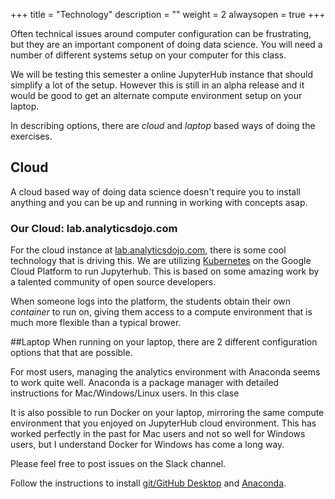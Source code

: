 +++
title = "Technology"
description = ""
weight = 2
alwaysopen = true
+++

Often technical issues around computer configuration can be frustrating, but they are an important component of doing data science. You will need a number of different systems setup on your computer for this class.

We will be testing this semester a online JupyterHub instance that should simplify a lot of the setup. However this is still in an alpha release and it would be good to get an alternate compute environment setup on your laptop.

In describing options, there are *cloud* and *laptop* based ways of doing the exercises.

## Cloud
A cloud based way of doing data science doesn't require you to install anything and you can be up and running in working with concepts asap.

### Our Cloud: lab.analyticsdojo.com
For the cloud instance at [lab.analyticsdojo.com](http://lab.analyticsdojo.com), there is some cool technology that is driving this. We are utilizing [Kubernetes](https://kubernetes.io) on the Google Cloud Platform to run Jupyterhub.  This is based on some amazing work by a talented community of open source developers.

When someone logs into the platform, the students obtain their own *container* to run on, giving them access to a compute environment that is much more flexible than a typical brower.

##Laptop
When running on your laptop, there are 2 different configuration options that that are possible.

For most users, managing the analytics environment with Anaconda seems to work quite well. Anaconda is a package manager with detailed instructions for Mac/Windows/Linux users.  In this clase

It is also possible to run Docker on your laptop, mirroring the same compute environment that you enjoyed on JupyterHub cloud environment. This has worked perfectly in the past for Mac users and not so well for Windows users, but I understand Docker for Windows has come a long way.





Please feel free to post issues on the Slack channel.

Follow the instructions to install [git/GitHub Desktop](/setup/git/) and [Anaconda](/setup/anaconda).
